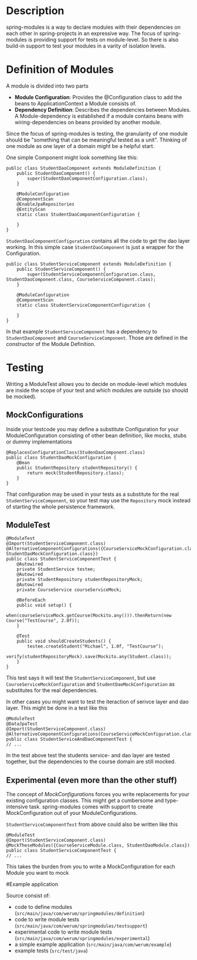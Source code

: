 # Description
spring-modules is a way to declare modules with their dependencies on each other in spring-projects in an expressive way. The focus of spring-modules is providing support for tests on module-level. So there is also build-in support to test your modules in a varity of isolation levels.

# Definition of Modules
A module is divided into two parts
- **Module Configuration**: Provides the @Configuration class to add the beans to ApplicationContext a Module consists of.
- **Dependency Definition**: Describes the dependencies between Modules. A Module-dependency is established if a module contains beans with wiring-dependencies on beans provided by another module. 

Since the focus of spring-modules is testing, the granularity of one module should be "something that can be meaningful tested as a unit". Thinking of one module as one layer of a domain might be a helpful start.

One simple Component might look something like this:

    public class StudentDaoComponent extends ModuleDefinition {
        public StudentDaoComponent() {
            super(StudentDaoComponentConfiguration.class);
        }
    
        @ModuleConfiguration
        @ComponentScan
        @EnableJpaRepositories
        @EntityScan
        static class StudentDaoComponentConfiguration {
    
        }
    }

`StudentDaoComponentConfiguration` contains all the code to get the dao layer working. In this simple case `StudentDaoComponent` is just a wrapper for the Configuration.

    public class StudentServiceComponent extends ModuleDefinition {
        public StudentServiceComponent() {
            super(StudentServiceComponentConfiguration.class, StudentDaoComponent.class, CourseServiceComponent.class);
        }
    
        @ModuleConfiguration
        @ComponentScan
        static class StudentServiceComponentConfiguration {
    
        }
    }

In that example `StudentServiceComponent` has a dependency to `StudentDaoComponent` and `CourseServiceComponent`. Those are defined in the constructor of the Module Definition.

# Testing
Writing a ModuleTest allows you to decide on module-level which modules are inside the scope of your test and which modules are outside (so should be mocked).

## MockConfigurations
Inside your testcode you may define a substitute Configuration for your ModuleConfiguration consisting of other bean definition, like mocks, stubs or dummy implementations

    @ReplacesConfigurationClass(StudenDaoComponent.class)
    public class StudentDaoMockConfiguration {
        @Bean
        public StudentRepository studentRepository() {
            return mock(StudentRepository.class);
        }
    }

That configuration may be used in your tests as a substitute for the real `StudentServiceComponent`, so your test may use the `Repository` mock instead of starting the whole persistence framework.

## ModuleTest
 
    @ModuleTest
    @Import(StudentServiceComponent.class)
    @AlternativeComponentConfigurations({CourseServiceMockConfiguration.class, StudentDaoMockConfiguration.class})
    public class StudentServiceComponentTest {
        @Autowired
        private StudentService testee;
        @Autowired
        private StudentRepository studentRepositoryMock;
        @Autowired
        private CourseService courseServiceMock;
    
        @BeforeEach
        public void setup() {
            when(courseServiceMock.getCourse(Mockito.any())).thenReturn(new Course("TestCourse", 2.0f));
        }
    
        @Test
        public void shouldCreateStudents() {
            testee.createStudent("Michael", 1.0f, "TestCourse");
            verify(studentRepositoryMock).save(Mockito.any(Student.class));
        }
    }

This test says it will test the `StudentServiceComponent`, but use `CourseServiceMockConfiguration` and `StudentDaoMockConfiguration` as substitutes for the real dependencies.

In other cases you might want to test the iteraction of serivce layer and dao layer. This might be done in a test like this

    @ModuleTest
    @DataJpaTest
    @Import(StudentServiceComponent.class)
    @AlternativeComponentConfigurations(CourseServiceMockConfiguration.class)
    public class StudentServiceAndDaoComponentTest {
    // ...
 
In the test above test the students service- and dao layer are tested together, but the dependencies to the course domain are still mocked.

## Experimental (even more than the other stuff)
The concept of *MockConfiguration*s forces you write replacements for your existing configuration classes. This might get a cumbersome and type-intensive task. spring-modules comes with support to create MockConfiguration out of your ModuleConfigurations.

`StudentServiceComponentTest` from above could also be written like this

    @ModuleTest
    @Import(StudentServiceComponent.class)
    @MockTheseModules({CourseServiceModule.class, StudentDaoModule.class})
    public class StudentServiceComponentTest {
    // ...

This takes the burden from you to write a MockConfiguration for each Module you want to mock

#Example application

Source consist of:
- code to define modules (`src/main/java/com/werum/springmodules/definition`)
- code to write module tests (`src/main/java/com/werum/springmodules/testsupport`)
- experimental code to write module tests (`src/main/java/com/werum/springmodules/experimental`)
- a simple example application (`src/main/java/com/werum/example`)
- example tests (`src/test/java`)